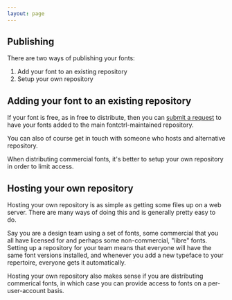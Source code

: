 ```yaml
---
layout: page
---
```


## Publishing

There are two ways of publishing your fonts:

1. Add your font to an existing repository
2. Setup your own repository


## Adding your font to an existing repository

If your font is free, as in free to distribute, then you can
[submit a request](https://github.com/rsms/fontctrl-web/issues/new) to have your
fonts added to the main fontctrl-maintained repository.

You can also of course get in touch with someone who hosts and alternative
repository.

When distributing commercial fonts, it's better to setup your own repository
in order to limit access.


## Hosting your own repository

Hosting your own repository is as simple as getting some files up on a web
server. There are many ways of doing this and is generally pretty easy to do.

Say you are a design team using a set of fonts, some commercial that you all
have licensed for and perhaps some non-commercial, "libre" fonts. Setting up
a repository for your team means that everyone will have the same font versions
installed, and whenever you add a new typeface to your repertoire, everyone
gets it automatically.

Hosting your own repository also makes sense if you are distributing commerical
fonts, in which case you can provide access to fonts on a per-user-account
basis.
